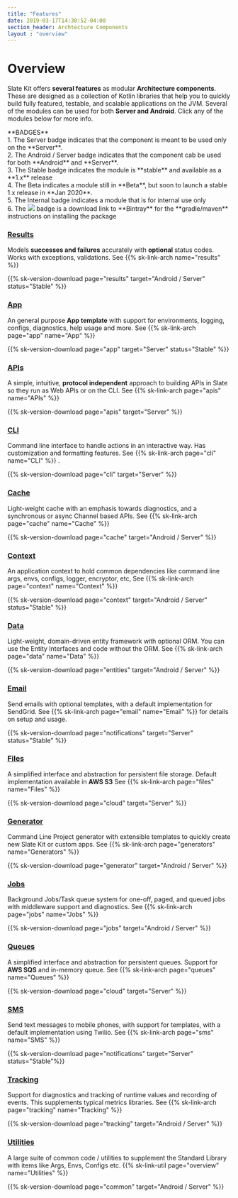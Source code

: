```yaml
---
title: "Features"
date: 2019-03-17T14:30:52-04:00
section_header: Archtecture Components
layout : "overview"
---
```


# Overview
Slate Kit offers <strong>several features</strong> as modular <strong>Architecture components</strong>. These are designed as a collection of Kotlin libraries that help you to quickly build fully featured, testable, 
and scalable applications on the JVM. Several of the modules can be used for both **Server and Android**. Click any of the modules below for more info.

 <div class="alert alert-info" role="alert">
**BADGES**<br/>
1. The <span class="badge badge-light">Server</span> badge indicates that the component is meant to be used only on the **Server**.<br/>
2. The <span class="badge badge-light">Android / Server</span> badge indicates that the component cab be used for both **Android** and **Server**.<br/>
3. The <span class="badge badge-success">Stable</span> badge indicates the module is **stable** and available as a **1.x** release <br/>
4. The <span class="badge badge-light">Beta</span> indicates a module still in **Beta**, but soon to launch a stable 1.x release in **Jan 2020**.<br/>
5. The <span class="badge badge-warning">Internal</span> badge indicates a module that is for internal use only <br/>
6. The <img src="https://api.bintray.com/packages/codehelixinc/slatekit/slatekit-results/images/download.svg" /> badge is a download link to **Bintray** for the **gradle/maven** instructions on installing the package <br/>

</a>
</div>

<section id="services" class="integration">
  <div class="container">
      <div class="row text-center">
          <div class="col-md-4 wow fadeInUp">
            <div class="box text-center">
              <a href="arch/results"><img src="assets/media/img/white/target.png" alt="" class="img-fluid"></a>
              <div><a href="arch/results"><h3>Results</h3></a></div>
              <p>Models <strong>successes and failures</strong> accurately with <strong>optional</strong> status codes. Works with exceptions, validations.
                 See {{% sk-link-arch name="results" %}} 
              </p>
              {{% sk-version-download page="results" target="Android / Server" status="Stable" %}}
            </div>
          </div>
          <div class="col-md-4 wow fadeInUp">
            <div class="box text-center">
              <a href="arch/app"><img src="assets/media/img/white/desktop.png" alt="" class="img-fluid"></a>
              <div><a href="arch/app"><h3>App</h3></a></div>
              <p>An general purpose <strong>App template</strong> with support for environments, logging, configs, diagnostics, help usage and more. See {{% sk-link-arch page="app" name="App" %}} 
              </p>
              {{% sk-version-download page="app" target="Server" status="Stable" %}}
            </div>
          </div>
          <div class="col-md-4 wow fadeInUp">
            <div class="box text-center">
              <a href="arch/apis"><img src="assets/media/img/white/webapi.png" alt="" class="img-fluid"></a>
              <div><a href="arch/apis"><h3>APIs</h3></a></div>
              <p>A simple, intuitive, <strong>protocol independent</strong> approach to building APIs in Slate so they run as Web APIs or on the CLI. See {{% sk-link-arch page="apis" name="APIs" %}} 
              </p>
              {{% sk-version-download page="apis" target="Server" %}}
            </div>
          </div>
          <div class="col-md-4 wow fadeInUp">
            <div class="box text-center">
              <a href="arch/cli"><img src="assets/media/img/white/terminal.png" alt="" class="img-fluid"></a>
              <div><a href="arch/cli"><h3>CLI</h3></a></div>
              <p>Command line interface to handle actions in an interactive way. Has customization and formatting features. See {{% sk-link-arch page="cli" name="CLI" %}} </a>.
              </p>
              {{% sk-version-download page="cli" target="Server" %}}
            </div>
          </div>
          <div class="col-md-4 wow fadeInUp">
            <div class="box text-center">
              <a href="arch/cache"><img src="assets/media/img/white/lightning.png" alt="" class="img-fluid"></a>
              <div><a href="arch/cache"><h3>Cache</h3></a></div>
              <p>Light-weight cache with an emphasis towards diagnostics, and a synchronous or async Channel based APIs. See {{% sk-link-arch page="cache" name="Cache" %}} 
              </p>
              {{% sk-version-download page="cache" target="Android / Server" %}}
            </div>
          </div>
          <!--
          <div class="col-md-4 wow fadeInUp">
            <div class="box text-center">
              <a href="core/kotlin-cmd.html"><img src="assets/media/img/white/command2.png" alt="" class="img-fluid"></a>
              <div><a href="core/kotlin-cmd.html"><h3>Commands</h3></a></div>
              <p>A variation to the command pattern to support ad-hoc execution of code, 
                with support for metrics and time-stamps. 
                See <a class="url-ch" href="core/kotlin-cmd.html">example</a> 
              </p>
            </div>
          </div>
        -->
          <div class="col-md-4 wow fadeInUp">
            <div class="box text-center">
              <a href="arch/context"><img src="assets/media/img/white/connected.png" alt="" class="img-fluid"></a>
              <div><a href="arch/context"><h3>Context</h3></a></div>
              <p>An application context to hold common dependencies like command line args, envs, configs, logger, encryptor, etc, 
                 See {{% sk-link-arch page="context" name="Context" %}} 
              </p>
              {{% sk-version-download page="context" target="Android / Server" status="Stable" %}}
            </div>
          </div>
          <div class="col-md-4 wow fadeInUp">
            <div class="box text-center">
              <a href="arch/data"><img src="assets/media/img/white/layers.png" alt="" class="img-fluid"></a>
              <div><a href="arch/data"><h3>Data</h3></a></div>
              <p>Light-weight, domain-driven entity framework with optional ORM. You can use the Entity Interfaces and code without the ORM. See {{% sk-link-arch page="data" name="Data" %}} 
              </p>
              {{% sk-version-download page="entities" target="Android / Server" %}}
            </div>
          </div>
          <div class="col-md-4 wow fadeInUp">
            <div class="box text-center">
              <a href="arch/email"><img src="assets/media/img/white/email.png" alt="" class="img-fluid"></a>
              <div><a href="arch/email"><h3>Email</h3></a></div>
              <p>Send emails with optional templates, with a default implementation for SendGrid.
                 See {{% sk-link-arch page="email" name="Email" %}} for details on setup and usage</a>.
              </p>
              {{% sk-version-download page="notifications" target="Server" status="Stable" %}}
            </div>
          </div>
          <div class="col-md-4 wow fadeInUp">
            <div class="box text-center">
              <a href="arch/files"><img src="assets/media/img/white/folders.png" alt="" class="img-fluid"></a>
              <div><a href="arch/files"><h3>Files</h3></a></div>
              <p>A simplified interface and abstraction for persistent file storage. Default implementation available in <strong>AWS S3</strong> See {{% sk-link-arch page="files" name="Files" %}} 
              </p>
              {{% sk-version-download page="cloud" target="Server" %}}
            </div>
          </div>
          <div class="col-md-4 wow fadeInUp">
            <div class="box text-center">
              <a href="arch/generators"><img src="assets/media/img/white/prototype.png" alt="" class="img-fluid"></a>
              <div><a href="arch/generators"><h3>Generator</h3></a></div>
              <p>Command Line Project generator with extensible templates to quickly create new Slate Kit or custom apps. See {{% sk-link-arch page="generators" name="Generators" %}} 
              </p>
              {{% sk-version-download page="generator" target="Android / Server" %}}
            </div>
          </div>
          <div class="col-md-4 wow fadeInUp">
            <div class="box text-center">
              <a href="arch/jobs"><img src="assets/media/img/white/gears.png" alt="" class="img-fluid"></a>
              <div><a href="arch/jobs"><h3>Jobs</h3></a></div>
              <p>Background Jobs/Task queue system for one-off, paged, and queued jobs with middleware support and diagnostics.
                See {{% sk-link-arch page="jobs" name="Jobs" %}} 
              </p>
              {{% sk-version-download page="jobs" target="Android / Server" %}}
            </div>
          </div>
          <!--
          <div class="col-md-4 wow fadeInUp">
            <div class="box text-center">
              <a href="core/kotlin-notifications.html"><img src="assets/media/img/white/speaker.png" alt="" class="img-fluid"></a>
              <div><a href="core/kotlin-notifications.html"><h3>Notifications</h3></a></div>
              <p>Mobile push notifications for Android and iOS. Abstracts alerts/data payloads for both platforms.
              </p>
            </div>
          </div>
        -->
          <div class="col-md-4 wow fadeInUp">
            <div class="box text-center">
              <a href="arch/queues"><img src="assets/media/img/white/queue.png" alt="" class="img-fluid"></a>
              <div><a href="arch/queues"><h3>Queues</h3></a></div>
              <p>A simplified interface and abstraction for persistent queues. 
                Support for <strong>AWS SQS</strong> and in-memory queue. See {{% sk-link-arch page="queues" name="Queues" %}} 
              </p>
              {{% sk-version-download page="cloud" target="Server" %}}
            </div>
          </div>
          <!--
          <div class="col-md-4 wow fadeInUp">
            <div class="box text-center">
              <a href="core/kotlin-server.html"><img src="assets/media/img/white/server.png" alt="" class="img-fluid"></a>
              <div><a href="core/kotlin-server.html"><h3>Server</h3></a></div>
              <p>A base Web Server to host your <a class="url-ch" href="core/kotlin-server.html">protocol independent APIs</a> 
                with built in support for many features. See <a class="url-ch" href="core/kotlin-server.html">concepts</a>, 
                <a class="url-ch" href="core/kotlin-server.html">example</a> and 
                <a class="url-ch" href="releases.html#release-downloads">sample apps</a>
              </p>
            </div>
          </div>
        -->
          <div class="col-md-4 wow fadeInUp">
            <div class="box text-center">
              <a href="arch/sms"><img src="assets/media/img/white/mobile.png" alt="" class="img-fluid"></a>
              <div><a href="arch/sms"><h3>SMS</h3></a></div>
              <p>Send text messages to mobile phones, with support for templates, with a default implementation using Twilio.
                 See {{% sk-link-arch page="sms" name="SMS" %}} 
              </p>
              {{% sk-version-download page="notifications" target="Server" status="Stable"%}}
            </div>
          </div>
          <div class="col-md-4 wow fadeInUp">
            <div class="box text-center">
              <a href="arch/tracking"><img src="assets/media/img/white/diagnostic.png" alt="" class="img-fluid"></a>
              <div><a href="arch/tracking"><h3>Tracking</h3></a></div>
              <p>Support for diagnostics and tracking of runtime values and recording of events. This supplements typical metrics libraries. See {{% sk-link-arch page="tracking" name="Tracking" %}} 
              </p>
              {{% sk-version-download page="tracking" target="Android / Server" %}}
            </div>
          </div>
          <div class="col-md-4 wow fadeInUp">
            <div class="box text-center">
              <a href="utils/overview"><img src="assets/media/img/white/multitool.png" alt="" class="img-fluid"></a>
              <div><a href="utils/overview"><h3>Utilities</h3></a></div>
              <p>A large suite of common code / utilities to supplement the Standard Library with items like Args, Envs, Configs etc. {{% sk-link-util page="overview" name="Utilities" %}} 
              </p>
              {{% sk-version-download page="common" target="Android / Server" %}}
            </div>
          </div>
      </div>
  </div>
</section>



